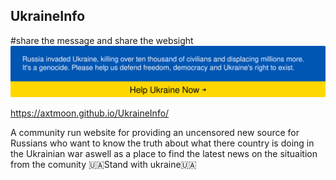 ## UkraineInfo
#share the message and share the websight
![SWUbanner](https://raw.githubusercontent.com/vshymanskyy/StandWithUkraine/main/banner2.svg)

https://axtmoon.github.io/UkraineInfo/

A community run website for providing an uncensored new source for Russians who want to know the truth about what there country is doing in the Ukrainian war aswell as a place to find the latest news on the situaition from the comunity 🇺🇦Stand with ukraine🇺🇦

